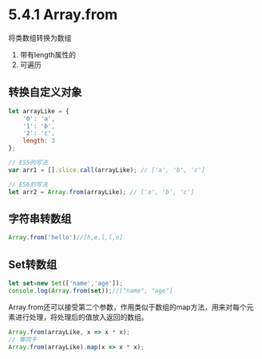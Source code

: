 # 5.4.1 Array.from

将类数组转换为数组 
1. 带有length属性的
2. 可遍历

## 转换自定义对象
```js
let arrayLike = {
    '0': 'a',
    '1': 'b',
    '2': 'c',
    length: 3
};

// ES5的写法
var arr1 = [].slice.call(arrayLike); // ['a', 'b', 'c']

// ES6的写法
let arr2 = Array.from(arrayLike); // ['a', 'b', 'c']
```

## 字符串转数组
```js
Array.from('hello')//[h,e,l,l,o]
```

## Set转数组
```js
let set=new Set(['name','age']);
console.log(Array.from(set));//["name", "age"]
```

Array.from还可以接受第二个参数，作用类似于数组的map方法，用来对每个元素进行处理，将处理后的值放入返回的数组。
```js
Array.from(arrayLike, x => x * x);
// 等同于
Array.from(arrayLike).map(x => x * x);
```